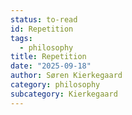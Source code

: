 ```yaml
---
status: to-read
id: Repetition
tags:
  - philosophy
title: Repetition
date: "2025-09-18"
author: Søren Kierkegaard
category: philosophy
subcategory: Kierkegaard
---
```

